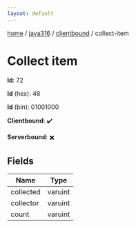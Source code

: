 ```yaml
---
layout: default
---
```


[home](/)  /  [java316](/protocol/java316)  /  [clientbound](/protocol/java316/clientbound)  /  collect-item

# Collect item

**Id**: 72

**Id** (hex): 48

**Id** (bin): 01001000

**Clientbound**: ✔️

**Serverbound**: ✖️

## Fields

Name | Type
---|---
collected | varuint
collector | varuint
count | varuint
